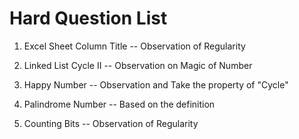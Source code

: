 # Hard Question List

1. Excel Sheet Column Title  -- Observation of Regularity

2. Linked List Cycle II -- Observation on Magic of Number

3. Happy Number -- Observation and Take the property of "Cycle"

4. Palindrome Number -- Based on the definition

5. Counting Bits -- Observation of Regularity



